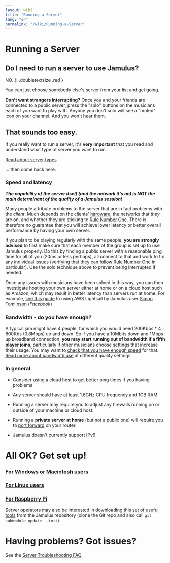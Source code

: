 ```yaml
---
layout: wiki
title: "Running a Server"
lang: "en"
permalink: "/wiki/Running-a-Server"
---
```


# Running a Server

## Do I need to run a server to use Jamulus?

NO.
{: .doubletextsize .red }


You can just choose somebody else's server from your list and get going.

**Don't want strangers interrupting?**  Once you and your friends are connected to a public server, press the "solo" buttons on the musicians each of you want to play with. Anyone you don't solo will see a "muted" icon on your channel. And you won't hear them.

## That sounds too easy.

If you really want to run a server, it's **very important** that you read and understand what type of server you want to run.

<div class="fx-row fx-row-start-xs button-container">
  <a href="Choosing-a-Server-Type" class="button fx-col-100-xs">Read about server types</a>
</div>

... then come back here.

### Speed and latency

**_The capability of the server itself (and the network it's on) is NOT the main determinant of the quality of a Jamulus session!_**

Many people attribute problems to the server that are in fact problems with the _client_. Much depends on the clients' [hardware](Hardware-Setup), the networks that _they_ are on, and whether they are sticking to [Rule Number One](Getting-Started#having-trouble-cant-keep-in-time). There is therefore no guarantee that you will achieve lower latency or better overall performance by having your own server.

If you plan to be playing regularly with the same people, **you are strongly advised** to first make sure that each member of the group is set up to use Jamulus properly. Do this by finding a public server with a reasonable ping time for all of you (20ms or less perhaps), all connect to that and work to fix any individual issues (verifying that they can [follow Rule Number One](Getting-Started#having-trouble-cant-keep-in-time) in particular). Use the solo technique above to prevent being interrupted if needed.

Once any issues with musicians have been solved in this way, you can then investigate hosting your own server either at home or on a cloud host such as Amazon, which may result in better latency than servers run at home. For example, [see this guide](https://www.facebook.com/notes/jamulus-online-musicianssingers-jamming/howto-idiots-guide-to-installing-jamulus-server-on-amazon-aws-lightsail-ubuntu-i/507719749802976/) to using AWS Lightsail by Jamulus user [Simon Tomlinson](https://www.facebook.com/simon.james.tomlinson?eid=ARBQoY3KcZAtS3pGdLJuqvQTeRSOo4gHdQZT7nNzOt1oPMGgZ4_3GERe-rOyH5PxsSHVYYXjWwcqd71a) (_Facebook_)

### Bandwidth - do you have enough?

A typical jam might have 4 people, for which you would need 200Kbps * 4 = 800Kbs (0.8Mbps) up and down. So if you have a 10Mbits down and 1Mbps up broadband connection, **you may start running out of bandwidth if a fifth player joins**, particularly if other musicians choose settings that increase their usage. You may want to [check that you have enough speed](https://fast.com) for that. [Read more about bandwidth use](Network-Requirements) at different quality settings.

### In general

- Consider using a cloud host to get better ping times if you having problems

- Any server should have at least 1.6GHz CPU frequency and 1GB RAM

- Running a server may require you to adjust any firewalls running on or outside of your machine or cloud host.

- Running a **private server at home** (but not a public one) will require you to [port forward](Running-a-Private-Server) on your router.

- Jamulus doesn't currently support IPv6


# All OK? Get set up!

### [For Windows or Macintosh users](Server-Win-Mac)
### [For Linux users](Server-Linux)
### [For Raspberry Pi](Server-Rpi)

Server operators may also be interested in downloading [this set of useful tools](https://github.com/corrados/jamulus/tree/master/tools) from the Jamulus repository (clone the Git repo and also call `git submodule update --init`).

# Having problems? Got issues?

See the [Server Troubleshooting FAQ](Server-Troubleshooting)

